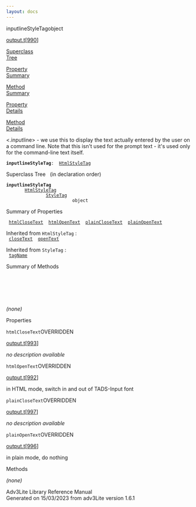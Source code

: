 ```yaml
---
layout: docs
---
```

<span class="title">inputlineStyleTag</span><span class="type">object</span>

[output.t](../file/output.t.html)\[[990](../source/output.t.html#990)\]

[Superclass  
Tree](#_SuperClassTree_)

[Property  
Summary](#_PropSummary_)

[Method  
Summary](#_MethodSummary_)

[Property  
Details](#_Properties_)

[Method  
Details](#_Methods_)

<div class="fdesc">

\<.inputline\> - we use this to display the text actually entered by the
user on a command line. Note that this isn't used for the prompt text -
it's used only for the command-line text itself.

**`inputlineStyleTag`**` :   `[`HtmlStyleTag`](../object/HtmlStyleTag.html)

</div>

<span id="_SuperClassTree_"></span>

<div class="mjhd">

<span class="hdln">Superclass Tree</span>   (in declaration order)

</div>

**`inputlineStyleTag`**  
`         `[`HtmlStyleTag`](../object/HtmlStyleTag.html)  
`                 `[`StyleTag`](../object/StyleTag.html)  
`                         object`  
<span id="_PropSummary_"></span>

<div class="mjhd">

<span class="hdln">Summary of Properties</span>  

</div>

` `[`htmlCloseText`](#htmlCloseText)`  `[`htmlOpenText`](#htmlOpenText)`  `[`plainCloseText`](#plainCloseText)`  `[`plainOpenText`](#plainOpenText)`  `

Inherited from `HtmlStyleTag` :  
` `[`closeText`](../object/HtmlStyleTag.html#closeText)`  `[`openText`](../object/HtmlStyleTag.html#openText)`  `

Inherited from `StyleTag` :  
` `[`tagName`](../object/StyleTag.html#tagName)`  `

<span id="_MethodSummary_"></span>

<div class="mjhd">

<span class="hdln">Summary of Methods</span>  

</div>

` `

` `

` `

*(none)* <span id="_Properties_"></span>

<div class="mjhd">

<span class="hdln">Properties</span>  

</div>

<span id="htmlCloseText"></span>

`htmlCloseText`<span class="rem">OVERRIDDEN</span>

[output.t](../file/output.t.html)\[[993](../source/output.t.html#993)\]

<div class="desc">

*no description available*

</div>

<span id="htmlOpenText"></span>

`htmlOpenText`<span class="rem">OVERRIDDEN</span>

[output.t](../file/output.t.html)\[[992](../source/output.t.html#992)\]

<div class="desc">

in HTML mode, switch in and out of TADS-Input font

</div>

<span id="plainCloseText"></span>

`plainCloseText`<span class="rem">OVERRIDDEN</span>

[output.t](../file/output.t.html)\[[997](../source/output.t.html#997)\]

<div class="desc">

*no description available*

</div>

<span id="plainOpenText"></span>

`plainOpenText`<span class="rem">OVERRIDDEN</span>

[output.t](../file/output.t.html)\[[996](../source/output.t.html#996)\]

<div class="desc">

in plain mode, do nothing

</div>

<span id="_Methods_"></span>

<div class="mjhd">

<span class="hdln">Methods</span>  

</div>

*(none)*

<div class="ftr">

Adv3Lite Library Reference Manual  
Generated on 15/03/2023 from adv3Lite version 1.6.1

</div>
